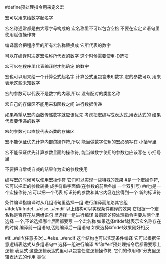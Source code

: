 #define预处理指令用来定义宏

宏可以用来给数字起名字

宏名称通常都是由大写字母构成的
宏名称里不可以包含空格
不要在宏定义语句里使用赋值操作符

编译器会把程序里的所有宏名称替换成
    它所代表的数字

可以在编译时决定宏名称所代表的数字
这个时候需要使用-D选项

宏可以在程序里代表编译时才能确定
    的数字

宏也可以用来给一个计算公式起名字
计算公式里包含未知数字,宏的参数可以
    用来表示这些未知数字

宏的参数可以代表不是数字的内容,所以
    没有配对的类型名称

宏自己的存储区不能用来和函数之间
    进行数据传递

如果希望从宏向函数传递数字就应该优先
    考虑把宏编写成表达式,用表达式的
    结果代表要传递的数字

宏的参数可以直接代表函数的存储区

宏不能保证优先计算内部的操作符,所以
     能当做数字使用的宏必须写在
     小括号里

宏不能保证优先计算参数里面的操作符,
    能当做数字使用的参数也应该写在
    小括号里

不要把自增或自减的结果作为宏的参数使用

编写宏的时候可以使用宏操作符
它们可以实现一些特殊的效果
#是一个宏操作符,它可以把宏的参数转换
    成字符串字面值(在参数的前后各加
    一个双引号)
##也是一个宏操作符,它可以把一个代表
    标识符的参数和其它内容连接得到一个
    新的标识符

条件编译指编译时从几组语句里选择一组
    进行编译而忽略其它组
#ifdef/#ifndef...#else...#endif
以上结构可以实现条件编译的效果
它根据一个宏名称是否存在从两组语句
    里选择一组进行编译
最前面的预处理指令需要从两个里选择
    一个,不论选择哪个后面都要写
    一个宏名称
如果选择#ifdef就表示宏名称存在的时候
    编译前一组语句,否则编译后一组语句
如果选择#ifndef效果刚好相反

#if...#elif(任意多次)...#else...#endif
这个结构也可以实现条件编译
它可以根据任意逻辑表达式从多组语句中
    选择一组进行编译
#if和#elif预处理指令后都需要写上逻辑
     表达式
这些逻辑表达式里可以包含任意逻辑操作符,
    它们的作用和if分支里逻辑表达式的作用
    类似